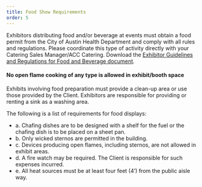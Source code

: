 ```yaml
---
title: Food Show Requirements
order: 5
---
```


Exhibitors distributing food and/or beverage at events must obtain a food permit from the City of Austin Health Department and comply with all rules and regulations. Please coordinate this type of activity directly with your Catering Sales Manager/ACC Catering. Download the [Exhibitor Guidelines and Regulations for Food and Beverage document](https://assets.austinconventioncenter.com/2024/ACCD-Exhibitor-Sampling-Instructions-and-Guidelines.pdf).

#### No open flame cooking of any type is allowed in exhibit/booth space

Exhibits involving food preparation must provide a clean-up area or use those provided by the Client. Exhibitors are responsible for providing or renting a sink as a washing area.

The following is a list of requirements for food displays:

- a. Chafing dishes are to be designed with a shelf for the fuel or the chafing dish is to be placed on a sheet pan.
- b. Only wicked sternos are permitted in the building.
- c. Devices producing open flames, including sternos, are not allowed in exhibit areas.
- d. A fire watch may be required. The Client is responsible for such expenses incurred.
- e. All heat sources must be at least four feet (4’) from the public aisle way.
